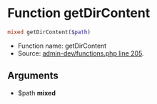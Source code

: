 Function getDirContent
===========================





```php
mixed getDirContent($path)
```

* Function name: getDirContent
* Source: [admin-dev/functions.php line 205](https://github.com/PrestaShop/PrestaShop/blob/1.6.0.7/admin-dev/functions.php#L205).

Arguments
---------

* $path **mixed**

